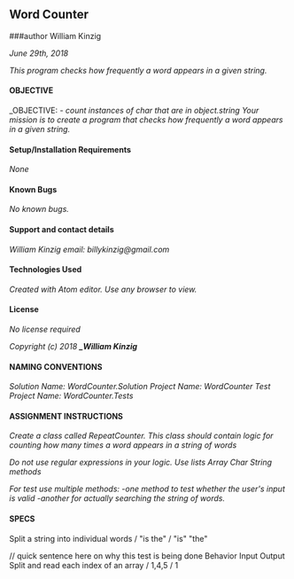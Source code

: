 ## Word Counter
###author William Kinzig

_June 29th, 2018_

_This program checks how frequently a word appears in a given string._

#### OBJECTIVE

_OBJECTIVE: - _count instances of char that are in object.string
Your mission is to create a program that checks how frequently a word appears in a given string._

#### Setup/Installation Requirements

_None_

#### Known Bugs

_No known bugs._

#### Support and contact details

_William Kinzig email: billykinzig@gmail.com_

#### Technologies Used

_Created with Atom editor.  Use any browser to view._

#### License

_*No license required*_

_Copyright (c) 2018 **_William Kinzig**_

#### NAMING CONVENTIONS

_Solution Name: WordCounter.Solution_
_Project Name: WordCounter_
_Test Project Name: WordCounter.Tests_

#### ASSIGNMENT INSTRUCTIONS

_Create a class called RepeatCounter. This class should contain logic for counting how many times a word appears in a string of words_

_Do not use regular expressions in your logic._
_Use lists Array Char String methods_

_For test use multiple methods:_
_-one method to test whether the user's input is valid_
_-another for actually searching the string of words._

#### SPECS

Split a string into individual words / "is the" / "is" "the"

// quick sentence here on why this test is being done
          Behavior		                 Input  Output
Split and read each index of an array / 1,4,5 / 1
